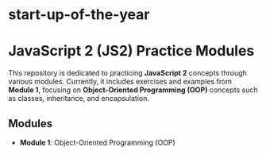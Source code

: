 # start-up-of-the-year

# JavaScript 2 (JS2) Practice Modules

This repository is dedicated to practicing **JavaScript 2** concepts through various modules. Currently, it includes exercises and examples from **Module 1**, focusing on **Object-Oriented Programming (OOP)** concepts such as classes, inheritance, and encapsulation.

## Modules

- **Module 1**: Object-Oriented Programming (OOP)